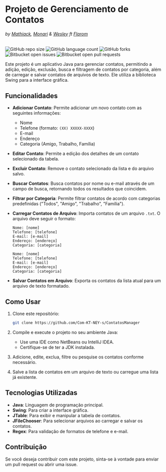 # Projeto de Gerenciamento de Contatos
###### by <a href="https://github.com/Mathiack">Mathiack</a>, <a href="https://github.com/Monari14">Monari</a> & <a href="https://github.com/Wesw3s">Wesley</a> ft <a href="https://github.com/flarom">Flarom</a>
![GitHub repo size](https://img.shields.io/github/repo-size/Com-KT-NEY-s/ContatosManager?style=for-the-badge)
![GitHub language count](https://img.shields.io/github/languages/count/Com-KT-NEY-s/ContatosManager?style=for-the-badge)
![GitHub forks](https://img.shields.io/github/forks/Com-KT-NEY-s/ContatosManager?style=for-the-badge)
![Bitbucket open issues](https://img.shields.io/bitbucket/issues/Com-KT-NEY-s/ContatosManager?style=for-the-badge)
![Bitbucket open pull requests](https://img.shields.io/bitbucket/pr-raw/Com-KT-NEY-s/ContatosManager?style=for-the-badge)

Este projeto é um aplicativo Java para gerenciar contatos, permitindo a adição, edição, exclusão, busca e filtragem de contatos por categoria, além de carregar e salvar contatos de arquivos de texto. Ele utiliza a biblioteca Swing para a interface gráfica.

## Funcionalidades

- **Adicionar Contato**: Permite adicionar um novo contato com as seguintes informações:
  - Nome
  - Telefone (formato: `(XX) XXXXX-XXXX`)
  - E-mail
  - Endereço
  - Categoria (Amigo, Trabalho, Família)
  
- **Editar Contato**: Permite a edição dos detalhes de um contato selecionado da tabela.
  
- **Excluir Contato**: Remove o contato selecionado da lista e do arquivo salvo.

- **Buscar Contatos**: Busca contatos por nome ou e-mail através de um campo de busca, retornando todos os resultados que coincidem.

- **Filtrar por Categoria**: Permite filtrar contatos de acordo com categorias predefinidas ("Todos", "Amigo", "Trabalho", "Família").

- **Carregar Contatos de Arquivo**: Importa contatos de um arquivo `.txt`. O arquivo deve seguir o formato:
  ```
  Nome: [nome]
  Telefone: [telefone]
  E-mail: [e-mail]
  Endereço: [endereço]
  Categoria: [categoria]
  
  Nome: [nome]
  Telefone: [telefone]
  E-mail: [e-mail]
  Endereço: [endereço]
  Categoria: [categoria]
  ```

- **Salvar Contatos em Arquivo**: Exporta os contatos da lista atual para um arquivo de texto formatado.

## Como Usar

1. Clone este repositório:
   ```bash
   git clone https://github.com/Com-KT-NEY-s/ContatosManager
   ```

2. Compile e execute o projeto no seu ambiente Java:
   - Use uma IDE como NetBeans ou IntelliJ IDEA.
   - Certifique-se de ter a JDK instalada.

3. Adicione, edite, exclua, filtre ou pesquise os contatos conforme necessário.

4. Salve a lista de contatos em um arquivo de texto ou carregue uma lista já existente.

## Tecnologias Utilizadas

- **Java**: Linguagem de programação principal.
- **Swing**: Para criar a interface gráfica.
- **JTable**: Para exibir e manipular a tabela de contatos.
- **JFileChooser**: Para selecionar arquivos ao carregar e salvar os contatos.
- **Regex**: Para validação de formatos de telefone e e-mail.

## Contribuição

Se você deseja contribuir com este projeto, sinta-se à vontade para enviar um pull request ou abrir uma issue.
